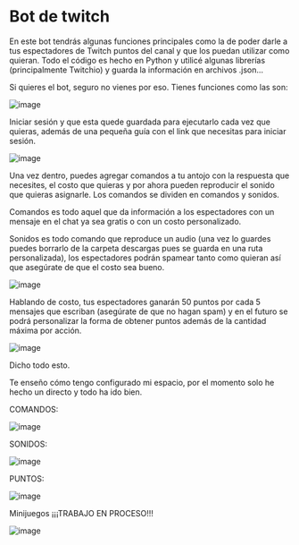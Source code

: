 # Bot de twitch
En este bot tendrás algunas funciones principales como la de poder darle a tus espectadores de Twitch puntos del canal y que los puedan utilizar como quieran. Todo el código es hecho en Python y utilicé algunas librerías (principalmente Twitchio) y guarda la información en archivos .json…

Si quieres el bot, seguro no vienes por eso. Tienes funciones como las son:

![image](https://github.com/BJhojan/Bot_ejecutable/assets/132861358/8b8c6995-ddac-41ff-87d9-5809fee7c68d)

Iniciar sesión y que esta quede guardada para ejecutarlo cada vez que quieras, además de una pequeña guía con el link que necesitas para iniciar sesión.

![image](https://github.com/BJhojan/Bot_ejecutable/assets/132861358/622b631f-72c8-421c-83a5-b6fa07a38109)

Una vez dentro, puedes agregar comandos a tu antojo con la respuesta que necesites, el costo que quieras y por ahora pueden reproducir el sonido que quieras asignarle. Los comandos se dividen en comandos y sonidos.

Comandos es todo aquel que da información a los espectadores con un mensaje en el chat ya sea gratis o con un costo personalizado.

Sonidos es todo comando que reproduce un audio (una vez lo guardes puedes borrarlo de la carpeta descargas pues se guarda en una ruta personalizada), los espectadores podrán spamear tanto como quieran así que asegúrate de que el costo sea bueno.

![image](https://github.com/BJhojan/Bot_ejecutable/assets/132861358/76bffdf6-7d86-403b-9e80-701c4d6e7ead)

Hablando de costo, tus espectadores ganarán 50 puntos por cada 5 mensajes que escriban (asegúrate de que no hagan spam) y en el futuro se podrá personalizar la forma de obtener puntos además de la cantidad máxima por acción.

![image](https://github.com/BJhojan/Bot_ejecutable/assets/132861358/b2775e32-af40-42e2-9a8c-d53d49f4c3ca)

Dicho todo esto.

Te enseño cómo tengo configurado mi espacio, por el momento solo he hecho un directo y todo ha ido bien.

COMANDOS: 

![image](https://github.com/BJhojan/Bot_ejecutable/assets/132861358/9423b114-91bb-4e47-ba5c-7a7dafd94e71)

SONIDOS: 

![image](https://github.com/BJhojan/Bot_ejecutable/assets/132861358/7e3d38fc-68aa-479e-8451-6111ba75f887)

PUNTOS: 

![image](https://github.com/BJhojan/Bot_ejecutable/assets/132861358/cd527c1b-835d-4602-9dcf-e031f30d7f08)

Minijuegos ¡¡¡TRABAJO EN PROCESO!!! 

![image](https://github.com/BJhojan/Bot_ejecutable/assets/132861358/9ccb462a-e0fc-40c4-bef0-ea3abab6c505)

